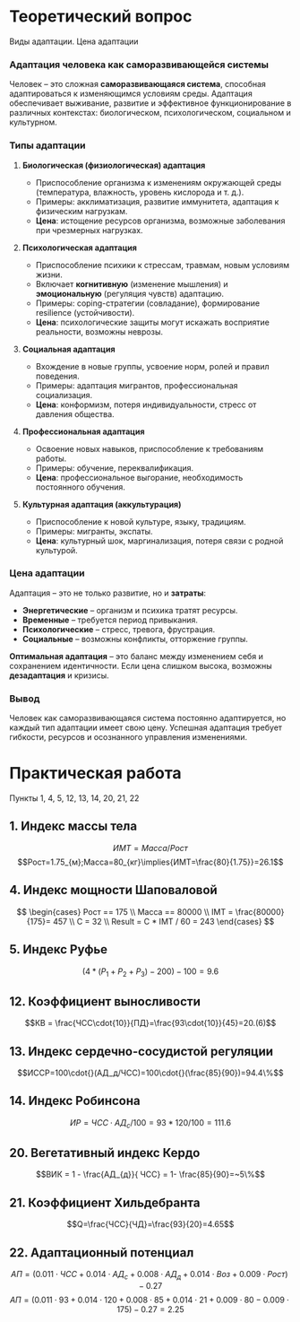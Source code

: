 # Теоретический вопрос
Виды адаптации. Цена адаптации
### **Адаптация человека как саморазвивающейся системы**  
Человек – это сложная **саморазвивающаяся система**, способная адаптироваться к изменяющимся условиям среды. Адаптация обеспечивает выживание, развитие и эффективное функционирование в различных контекстах: биологическом, психологическом, социальном и культурном.  

### **Типы адаптации**  
1. **Биологическая (физиологическая) адаптация**  
   - Приспособление организма к изменениям окружающей среды (температура, влажность, уровень кислорода и т. д.).  
   - Примеры: акклиматизация, развитие иммунитета, адаптация к физическим нагрузкам.  
   - **Цена**: истощение ресурсов организма, возможные заболевания при чрезмерных нагрузках.  

2. **Психологическая адаптация**  
   - Приспособление психики к стрессам, травмам, новым условиям жизни.  
   - Включает **когнитивную** (изменение мышления) и **эмоциональную** (регуляция чувств) адаптацию.  
   - Примеры: coping-стратегии (совладание), формирование resilience (устойчивости).  
   - **Цена**: психологические защиты могут искажать восприятие реальности, возможны неврозы.  

3. **Социальная адаптация**  
   - Вхождение в новые группы, усвоение норм, ролей и правил поведения.  
   - Примеры: адаптация мигрантов, профессиональная социализация.  
   - **Цена**: конформизм, потеря индивидуальности, стресс от давления общества.  

4. **Профессиональная адаптация**  
   - Освоение новых навыков, приспособление к требованиям работы.  
   - Примеры: обучение, переквалификация.  
   - **Цена**: профессиональное выгорание, необходимость постоянного обучения.  

5. **Культурная адаптация (аккультурация)**  
   - Приспособление к новой культуре, языку, традициям.  
   - Примеры: мигранты, экспаты.  
   - **Цена**: культурный шок, маргинализация, потеря связи с родной культурой.  

### **Цена адаптации**  
Адаптация – это не только развитие, но и **затраты**:  
- **Энергетические** – организм и психика тратят ресурсы.  
- **Временные** – требуется период привыкания.  
- **Психологические** – стресс, тревога, фрустрация.  
- **Социальные** – возможны конфликты, отторжение группы.  

**Оптимальная адаптация** – это баланс между изменением себя и сохранением идентичности. Если цена слишком высока, возможны **дезадаптация** и кризисы.  

### **Вывод**  
Человек как саморазвивающаяся система постоянно адаптируется, но каждый тип адаптации имеет свою цену. Успешная адаптация требует гибкости, ресурсов и осознанного управления изменениями.
# Практическая работа
Пункты 1, 4, 5, 12, 13, 14, 20, 21, 22
## 1. Индекс массы тела
$$ИМТ=Масса/Рост$$
$$Рост=1.75_{м};Масса=80_{кг}\implies{ИМТ=\frac{80}{1.75}}=26.1$$
## 4. Индекс мощности Шаповаловой
$$
\begin{cases}  
Рост == 175 \\  
Масса == 80000 \\
IMT = \frac{80000}{175}= 457 \\
C = 32 \\
Result = C * IMT / 60 = 243
\end{cases}
$$
## 5. Индекс Руфье
$$(4 * (P_{1} + P_{2} + P_{3}) - 200) - 100 = 9.6$$
## 12. Коэффициент выносливости 
$$КВ = \frac{ЧСС\cdot{10}}{ПД}=\frac{93\cdot{10}}{45}=20.(6)$$
## 13. Индекс сердечно-сосудистой регуляции
$$ИССР=100\cdot{}(АД_д/ЧСС)=100\cdot{}(\frac{85}{90})=94.4\%$$
## 14. Индекс Робинсона
$$ИР = ЧСС \cdot{} АД_{с} / 100 = 93 * 120 / 100 = 111.6$$
## 20. Вегетативный индекс Кердо
$$ВИК = 1 - \frac{АД_{д}}{ ЧСС} = 1- \frac{85}{90}=~5\%$$
## 21. Коэффициент Хильдебранта 
$$Q=\frac{ЧСС}{ЧД}=\frac{93}{20}=4.65$$
## 22. Адаптационный потенциал
$$АП = (0.011 \cdot{} ЧСС + 0.014 \cdot{} АД_{с} + 0.008 \cdot{} АД_{д} + 0.014 \cdot {} Воз + 0.009 \cdot{} Рост) - 0.27$$
$$АП=(0.011\cdot{93}+0.014\cdot{120}+0.008\cdot{85}+0.014\cdot{21}+0.009\cdot{80}-0.009\cdot{175})-0.27=2.25$$

